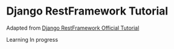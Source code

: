 # Django RestFramework Tutorial

Adapted from [Django RestFramework Official Tutorial](https://www.django-rest-framework.org/tutorial/quickstart/)

Learning In progress

